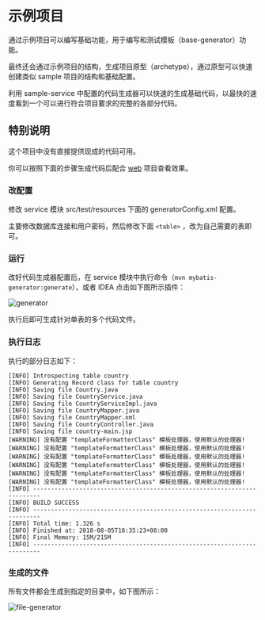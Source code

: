 # 示例项目

通过示例项目可以编写基础功能，用于编写和测试模板（base-generator）功能。

最终还会通过示例项目的结构，生成项目原型（archetype），通过原型可以快速创建类似 sample 项目的结构和基础配置。

利用 sample-service 中配置的代码生成器可以快速的生成基础代码，以最快的速度看到一个可以进行符合项目要求的完整的各部分代码。

## 特别说明

这个项目中没有直接提供现成的代码可用。

你可以按照下面的步骤生成代码后配合 [web](https://github.com/guozilanTK/web) 项目查看效果。

### 改配置

修改 service 模块 src/test/resources 下面的 generatorConfig.xml 配置。

主要修改数据库连接和用户密码，然后修改下面 `<table>` ，改为自己需要的表即可。

### 运行

改好代码生成器配置后，在 service 模块中执行命令（`mvn mybatis-generator:generate`），或者 IDEA 点击如下图所示插件：

![generator](https://user-images.githubusercontent.com/1787798/43685026-fdb19dc0-98dd-11e8-9be3-8169643a7500.png)

执行后即可生成针对单表的多个代码文件。

### 执行日志

执行的部分日志如下：

```
[INFO] Introspecting table country
[INFO] Generating Record class for table country
[INFO] Saving file Country.java
[INFO] Saving file CountryService.java
[INFO] Saving file CountryServiceImpl.java
[INFO] Saving file CountryMapper.java
[INFO] Saving file CountryMapper.xml
[INFO] Saving file CountryController.java
[INFO] Saving file country-main.jsp
[WARNING] 没有配置 "templateFormatterClass" 模板处理器，使用默认的处理器!
[WARNING] 没有配置 "templateFormatterClass" 模板处理器，使用默认的处理器!
[WARNING] 没有配置 "templateFormatterClass" 模板处理器，使用默认的处理器!
[WARNING] 没有配置 "templateFormatterClass" 模板处理器，使用默认的处理器!
[WARNING] 没有配置 "templateFormatterClass" 模板处理器，使用默认的处理器!
[WARNING] 没有配置 "templateFormatterClass" 模板处理器，使用默认的处理器!
[INFO] ------------------------------------------------------------------------
[INFO] BUILD SUCCESS
[INFO] ------------------------------------------------------------------------
[INFO] Total time: 1.326 s
[INFO] Finished at: 2018-08-05T18:35:23+08:00
[INFO] Final Memory: 15M/215M
[INFO] ------------------------------------------------------------------------
```

### 生成的文件

所有文件都会生成到指定的目录中，如下图所示：

![file-generator](https://user-images.githubusercontent.com/1787798/43685055-7cf71f60-98de-11e8-81b3-cc5c91632d38.png)
